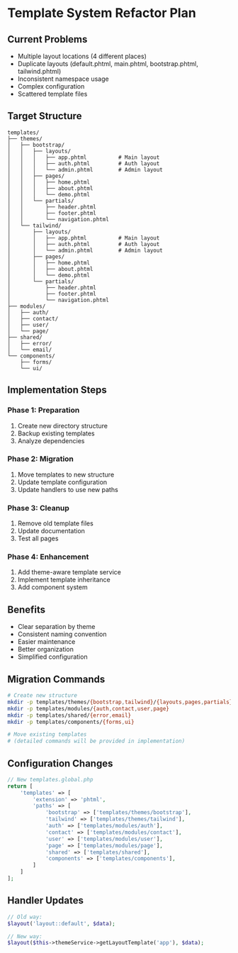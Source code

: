 # Template System Refactor Plan

## Current Problems
- Multiple layout locations (4 different places)
- Duplicate layouts (default.phtml, main.phtml, bootstrap.phtml, tailwind.phtml)
- Inconsistent namespace usage
- Complex configuration
- Scattered template files

## Target Structure

```
templates/
├── themes/
│   ├── bootstrap/
│   │   ├── layouts/
│   │   │   ├── app.phtml          # Main layout
│   │   │   ├── auth.phtml         # Auth layout
│   │   │   └── admin.phtml        # Admin layout
│   │   ├── pages/
│   │   │   ├── home.phtml
│   │   │   ├── about.phtml
│   │   │   └── demo.phtml
│   │   └── partials/
│   │       ├── header.phtml
│   │       ├── footer.phtml
│   │       └── navigation.phtml
│   └── tailwind/
│       ├── layouts/
│       │   ├── app.phtml          # Main layout
│       │   ├── auth.phtml         # Auth layout
│       │   └── admin.phtml        # Admin layout
│       ├── pages/
│       │   ├── home.phtml
│       │   ├── about.phtml
│       │   └── demo.phtml
│       └── partials/
│           ├── header.phtml
│           ├── footer.phtml
│           └── navigation.phtml
├── modules/
│   ├── auth/
│   ├── contact/
│   ├── user/
│   └── page/
├── shared/
│   ├── error/
│   └── email/
└── components/
    ├── forms/
    └── ui/
```

## Implementation Steps

### Phase 1: Preparation
1. Create new directory structure
2. Backup existing templates
3. Analyze dependencies

### Phase 2: Migration
1. Move templates to new structure
2. Update template configuration
3. Update handlers to use new paths

### Phase 3: Cleanup
1. Remove old template files
2. Update documentation
3. Test all pages

### Phase 4: Enhancement
1. Add theme-aware template service
2. Implement template inheritance
3. Add component system

## Benefits
- Clear separation by theme
- Consistent naming convention
- Easier maintenance
- Better organization
- Simplified configuration

## Migration Commands

```bash
# Create new structure
mkdir -p templates/themes/{bootstrap,tailwind}/{layouts,pages,partials}
mkdir -p templates/modules/{auth,contact,user,page}
mkdir -p templates/shared/{error,email}
mkdir -p templates/components/{forms,ui}

# Move existing templates
# (detailed commands will be provided in implementation)
```

## Configuration Changes

```php
// New templates.global.php
return [
    'templates' => [
        'extension' => 'phtml',
        'paths' => [
            'bootstrap' => ['templates/themes/bootstrap'],
            'tailwind' => ['templates/themes/tailwind'],
            'auth' => ['templates/modules/auth'],
            'contact' => ['templates/modules/contact'],
            'user' => ['templates/modules/user'],
            'page' => ['templates/modules/page'],
            'shared' => ['templates/shared'],
            'components' => ['templates/components'],
        ]
    ]
];
```

## Handler Updates

```php
// Old way:
$layout('layout::default', $data);

// New way:
$layout($this->themeService->getLayoutTemplate('app'), $data);
```
